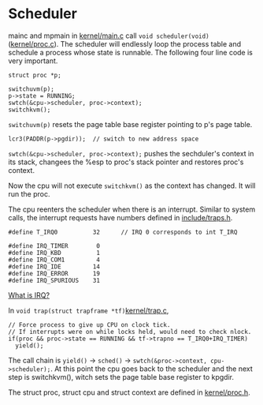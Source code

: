 # Scheduler

mainc and mpmain in [kernel/main.c](../kernel/main.c) call ``void scheduler(void)`` ([kernel/proc.c](../kernel/proc.c)). The scheduler will endlessly loop the process table and schedule a process whose state is runnable. The following four line code is very important.

    struct proc *p;

    switchuvm(p);
    p->state = RUNNING;
    swtch(&cpu->scheduler, proc->context);
    switchkvm();

``switchuvm(p)`` resets the page table base register pointing to p's page table. 

    lcr3(PADDR(p->pgdir));  // switch to new address space

``swtch(&cpu->scheduler, proc->context);`` pushes the sechduler's context in its stack, changees the %esp to proc's stack pointer and restores proc's context.

Now the cpu will not execute ``switchkvm()`` as the context has changed. It will run the proc.

The cpu reenters the scheduler when there is an interrupt. Similar to system calls, the interrupt requests have numbers defined in [include/traps.h](../include/traps.h). 

    #define T_IRQ0          32      // IRQ 0 corresponds to int T_IRQ

    #define IRQ_TIMER        0
    #define IRQ_KBD          1
    #define IRQ_COM1         4
    #define IRQ_IDE         14
    #define IRQ_ERROR       19
    #define IRQ_SPURIOUS    31

[What is IRQ?](https://en.wikipedia.org/wiki/Interrupt_request_(PC_architecture))

In ``void trap(struct trapframe *tf)``[kernel/trap.c](../kernel/trap.c), 

    // Force process to give up CPU on clock tick.
    // If interrupts were on while locks held, would need to check nlock.
    if(proc && proc->state == RUNNING && tf->trapno == T_IRQ0+IRQ_TIMER)
      yield();

The call chain is ``yield()`` -> ``sched()`` -> ``swtch(&proc->context, cpu->scheduler);``. At this point the cpu goes back to the scheduler and the next step is switchkvm(), witch sets the page table base register to kpgdir.

The struct proc, struct cpu and struct context are defined in [kernel/proc.h](../kernel/proc.h).
